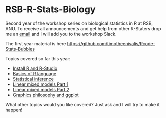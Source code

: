# RSB-R-Stats-Biology

Second year of the workshop series on biological statistics in R at RSB, ANU. To receive all announcements and get help from other R-Staters drop me an [email](mailto:timotheebonnetc@gmail.com) and I will add you to the workshop Slack.

The first year material is here https://github.com/timotheenivalis/Rcode-Stats-Bubbles

Topics covered so far this year:
* [Install R and R-Studio](https://github.com/timotheenivalis/RSB-R-Stats-Biology/tree/master/00.Install)
* [Basics of R language](https://github.com/timotheenivalis/RSB-R-Stats-Biology/tree/master/01.IntroR)
* [Statistical inference](https://github.com/timotheenivalis/RSB-R-Stats-Biology/tree/master/02.IntroStats)
* [Linear mixed models Part 1](https://github.com/timotheenivalis/RSB-R-Stats-Biology/tree/master/03.MixedModels)
* [Linear mixed models Part 2](https://github.com/timotheenivalis/RSB-R-Stats-Biology/tree/master/05.MixedModels2)
* [Graphics philosophy and ggplot](https://github.com/timotheenivalis/RSB-R-Stats-Biology/tree/master/04.GraphicDesign)

What other topics would you like covered? Just ask and I will try to make it happen!
